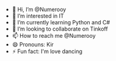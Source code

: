 - 👋 Hi, I’m @Numerooy
- 👀 I’m interested in IT
- 🌱 I’m currently learning Python and C#
- 💞️ I’m looking to collaborate on Tinkoff
- 📫 How to reach me @Numerooy
- 😄 Pronouns: Kir
- ⚡ Fun fact: I'm love dancing


